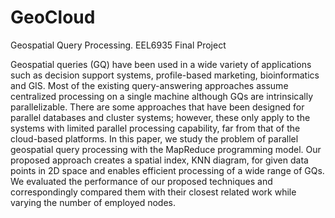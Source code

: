 GeoCloud
========

Geospatial Query Processing. EEL6935 Final Project

Geospatial queries (GQ) have been used in a wide variety of applications such as decision support systems,
profile-based marketing, bioinformatics and GIS. Most of the existing query-answering approaches assume
centralized processing on a single machine although GQs are intrinsically parallelizable. There are some
approaches that have been designed for parallel databases and cluster systems; however, these only
apply to the systems with limited parallel processing capability, far from that of the cloud-based platforms. 
In this paper, we study the problem of parallel geospatial query processing with the MapReduce programming model. 
Our proposed approach creates a spatial index, KNN diagram, for given data points in 2D space and enables
efficient processing of a wide range of GQs. We evaluated the performance of our proposed techniques and
correspondingly compared them with their closest related work while varying the number of employed nodes. 
